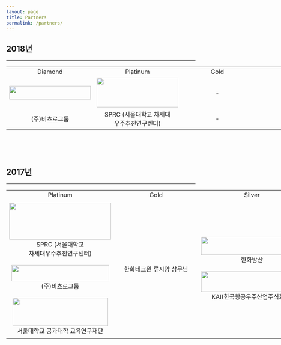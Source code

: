 ```yaml
---
layout: page
title: Partners
permalink: /partners/
---
```


<h2>2018년</h2> 

* * *

<table style="width:1085px"><tr>
<td width="217" align="center">Diamond<br/></td>
<td width="217" align="center">Platinum<br/></td>
<td width="217" align="center">Gold<br/></td>
<td width="217" align="center">Silver<br/></td>
<td width="217" align="center">Bronze<br/></td>
  
</tr><tr>
  
<td width="217" align="center">
<img src="https://github.com/hsb6350/hanaro.github.io/blob/master/assets/logo/VITZRO01.png?raw=true" width="217" height="36" /></td>
<td width="217" align="center">
<img src="https://github.com/hsb6350/hanaro.github.io/blob/master/assets/logo/sprc_logo.PNG?raw=true" width="217" height="79" /></td>
<td width="217" align="center">-</td>
<td width="217" align="center">-</td>
<td width="217" align="center">
<img src="https://github.com/hsb6350/hanaro.github.io/blob/master/assets/logo/APSI.jpg?raw=true" width="217" height="55" /></td>

</tr><tr>
  
<td width="217" align="center">(주)비츠로그룹</td>
<td width="217" align="center">SPRC (서울대학교 차세대<br/>우주추진연구센터)</td>
<td width="217" align="center">-</td>
<td width="217" align="center">-</td>
<td width="217" align="center">AP위성주식회사</td>

</tr></table>

<br/>
<br/>
<br/>

<h2>2017년</h2> 

* * *

<table style="width:1085px"><tr>
<td width="271" align="center">Platinum<br/></td>
<td width="271" align="center">Gold<br/></td>
<td width="271" align="center">Silver<br/></td>
<td width="271" align="center">Bronze<br/></td>
  
</tr><tr>
  
<td width="217" align="center">
<img src="https://github.com/hsb6350/hanaro.github.io/blob/master/assets/logo/sprc_logo.PNG?raw=true" width="271" height="98" /><br/>
SPRC (서울대학교 <br/> 차세대우주추진연구센터)<br/><br/>
<img src="https://github.com/hsb6350/hanaro.github.io/blob/master/assets/logo/VITZRO01.png?raw=true" width="260" height="43" /><br/>
(주)비츠로그룹<br/><br/>
<img src="https://github.com/hsb6350/hanaro.github.io/blob/master/assets/logo/SNUENG.PNG?raw=true" width="254" height="75" /><br/>
서울대학교 공과대학 교육연구재단</td>
<td width="217" align="center">한화테크윈 류시양 상무님</td>
<td width="217" align="center">
<img src="https://github.com/hsb6350/hanaro.github.io/blob/master/assets/logo/Hanwha Corp.Defense.jpg?raw=true" width="271" height="48" /><br/>한화방산<br/><br/>
<img src="https://github.com/hsb6350/hanaro.github.io/blob/master/assets/logo/KAI.PNG?raw=true" width="271" height="54" /><br/>
KAI(한국항공우주산업주식회사)</td>
<td width="217" align="center">
<img src="https://github.com/hsb6350/hanaro.github.io/blob/master/assets/logo/hyundairotem.jpg?raw=true" width="233" height="79" /><br/>
현대로템<br/><br/>
<img src="https://github.com/hsb6350/hanaro.github.io/blob/master/assets/logo/APSI.jpg?raw=true" width="271" height="69" /><br/>
AP위성주식회사<br/><br/>
<img src="https://github.com/hsb6350/hanaro.github.io/blob/master/assets/logo/LotteTour.jpg?raw=true" width="194" height="102" /><br/>
롯데관광 서울대학교점
</td>

</tr></table><br/>
